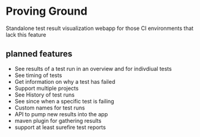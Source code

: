 # Proving Ground

Standalone test result visualization webapp for those CI environments that lack this feature

## planned features 

- See results of a test run in an overview and for indivdiual tests
- See timing of tests
- Get information on why a test has failed
- Support multiple projects
- See History of test runs
- See since when a specific test is failing
- Custom names for test runs
- API to pump new results into the app
- maven plugin for gathering results
- support at least surefire test reports
